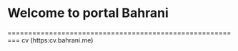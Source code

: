 # Welcome to portal Bahrani
=========================================================
cv (https:cv.bahrani.me)
